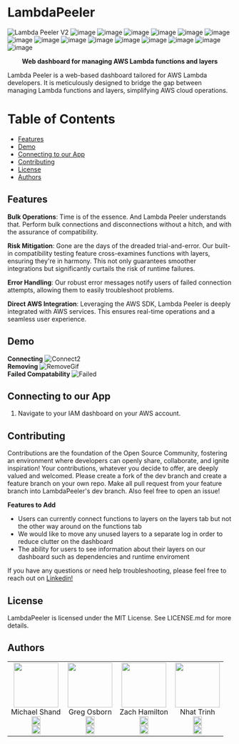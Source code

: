 # LambdaPeeler
![Lambda Peeler V2](https://github.com/oslabs-beta/LambdaPeeler/assets/135868272/d2dcfdf0-d4a3-4549-b2a0-57f69f7c3f81)
![image](https://github.com/oslabs-beta/LambdaPeeler/assets/135868272/4a40068b-3000-4bc2-b401-f9a89fd4c130)
![image](https://github.com/oslabs-beta/LambdaPeeler/assets/135868272/e8363ab1-9650-43ae-b569-1e22ac594acb)
![image](https://github.com/oslabs-beta/LambdaPeeler/assets/135868272/0ede3d9f-fa64-4d84-ad92-c85566e90fc4)
![image](https://github.com/oslabs-beta/LambdaPeeler/assets/135868272/d3bf398d-34b7-480d-b217-d1095b7fb401)
![image](https://github.com/oslabs-beta/LambdaPeeler/assets/135868272/21bd9abf-f5ef-4504-bbc3-4d41e4b3bdb4)
![image](https://github.com/oslabs-beta/LambdaPeeler/assets/135868272/a856aca2-b048-4100-8c68-5232cac0544d)
![image](https://github.com/oslabs-beta/LambdaPeeler/assets/135868272/9a2a204b-c276-4ada-94fa-a9ec35062b10)
![image](https://github.com/oslabs-beta/LambdaPeeler/assets/135868272/dfd23f70-cca2-4ae1-9df6-01a30c93daea)
![image](https://github.com/oslabs-beta/LambdaPeeler/assets/135868272/5e25d4e4-dbc5-4667-8721-c23ce76fe600)
![image](https://github.com/oslabs-beta/LambdaPeeler/assets/135868272/b270f1ae-79f4-4c6d-a2c7-1dbf7342008e)
![image](https://github.com/oslabs-beta/LambdaPeeler/assets/135868272/ccd77e55-0399-4d4a-b41f-41f369774f7a)
![image](https://github.com/oslabs-beta/LambdaPeeler/assets/135868272/8c57c3c0-ed7d-495c-8c8e-1f229c817a7b)
![image](https://github.com/oslabs-beta/LambdaPeeler/assets/135868272/4963c2d6-fa49-43a1-9d83-fdea0822eb9d)
![image](https://github.com/oslabs-beta/LambdaPeeler/assets/135868272/0a86a0f5-18bc-403c-9bf1-ba281edbe033)
![image](https://github.com/oslabs-beta/LambdaPeeler/assets/135868272/982f9d6e-cf86-4ce6-b1ff-bee89edb2fa6)

<p align="center"><strong>Web dashboard for managing AWS Lambda functions and layers</strong></p>
Lambda Peeler is a web-based dashboard tailored for AWS Lambda developers. It is meticulously designed to bridge the gap between managing Lambda functions and layers, simplifying AWS cloud operations.

# Table of Contents
- [Features](#features)
- [Demo](#demo)
- [Connecting to our App](#connecting-to-our-app)
- [Contributing](#contributing)
- [License](#license)
- [Authors](#authors)
## Features
**Bulk Operations**: Time is of the essence. And Lambda Peeler understands that. Perform bulk connections and disconnections without a hitch, and with the assurance of compatibility.  

**Risk Mitigation**: Gone are the days of the dreaded trial-and-error. Our built-in compatibility testing feature cross-examines functions with layers, ensuring they're in harmony. This not only guarantees smoother integrations but significantly curtails the risk of runtime failures.  

**Error Handling**: Our robust error messages notify users of failed connection attempts, allowing them to easily troubleshoot problems.

**Direct AWS Integration**: Leveraging the AWS SDK, Lambda Peeler is deeply integrated with AWS services. This ensures real-time operations and a seamless user experience.  

## Demo
**Connecting**
![Connect2](https://github.com/oslabs-beta/LambdaPeeler/assets/135868272/8159a173-0024-4f7b-b315-5e710203128f)        
**Removing**
![RemoveGif](https://github.com/oslabs-beta/LambdaPeeler/assets/135868272/532bfef1-75f4-4843-ab00-d3eb4f60edf0)        
**Failed Compatability**
![Failed](https://github.com/oslabs-beta/LambdaPeeler/assets/135868272/ab1706a9-82e4-4660-89ef-5e51093543ba)    

## Connecting to our App
1. Navigate to your IAM dashboard on your AWS account.

## Contributing
Contributions are the foundation of the Open Source Community, fostering an environment where developers can openly share, collaborate, and ignite inspiration! Your contributions, whatever you decide to offer, are deeply valued and welcomed. Please create a fork of the dev branch and create a feature branch on your own repo. Make all pull request from your feature branch into LambdaPeeler's dev branch. Also feel free to open an issue!

**Features to Add**
- Users can currently connect functions to layers on the layers tab but not the other way around on the functions tab
- We would like to move any unused layers to a separate log in order to reduce clutter on the dashboard
- The ability for users to see information about their layers on our dashboard such as dependencies and runtime enviroment

If you have any questions or need help troubleshooting, please feel free to reach out on <a href="https://www.linkedin.com/in/lambda-peeler/"> Linkedin! </a>

## License
LambdaPeeler is licensed under the MIT License. See LICENSE.md for more details.

## Authors
<div align="center">
<table>
    <tr>
        <td align="center">
            <img src="https://github.com/oslabs-beta/LambdaPeeler/assets/135868272/8375918d-26df-470e-977c-e579b9d19e1b" width="100">
            <br>
            Michael Shand
            <br>
            <a href="https://github.com/shandie231">
                <img src="https://github-production-user-asset-6210df.s3.amazonaws.com/135868272/270130809-4c88307f-f388-4c61-b301-695526fdec0d.png" width="20" alt="GitHub">
            </a>
            <br>
            <a href="https://www.linkedin.com/in/michael-shand-0a2924163/">
                <img src="https://github-production-user-asset-6210df.s3.amazonaws.com/135868272/270130207-a52096b1-552d-4c57-982c-3f22023ed68a.png" width="20" alt="LinkedIn">
            </a>
        </td>
        <td align="center">
            <img src="https://github.com/oslabs-beta/LambdaPeeler/assets/135868272/b266f84f-9d5f-436b-aaae-93aacf16aae3" width="100">
            <br>
            Greg Osborn
            <br>
            <a href="https://github.com/greg-osborn">
                <img src="https://github-production-user-asset-6210df.s3.amazonaws.com/135868272/270130809-4c88307f-f388-4c61-b301-695526fdec0d.png" width="20" alt="GitHub">
            </a>
            <br>
            <a href="https://www.linkedin.com/in/gregdosborn/">
                <img src="https://github-production-user-asset-6210df.s3.amazonaws.com/135868272/270130207-a52096b1-552d-4c57-982c-3f22023ed68a.png" width="20" alt="LinkedIn">
            </a>
        </td>
        <td align="center">
            <img src="https://github.com/oslabs-beta/LambdaPeeler/assets/135868272/053246c1-1360-4bb0-a548-5387298b5ef6" width="100">
            <br>
            Zach Hamilton
            <br>
            <a href="https://github.com/ZachMHamilton">
                <img src="https://github-production-user-asset-6210df.s3.amazonaws.com/135868272/270130809-4c88307f-f388-4c61-b301-695526fdec0d.png" width="20" alt="GitHub">
            </a>
            <br>
            <a href="https://www.linkedin.com/in/zach-m-hamilton/">
                <img src="https://github-production-user-asset-6210df.s3.amazonaws.com/135868272/270130207-a52096b1-552d-4c57-982c-3f22023ed68a.png" width="20" alt="LinkedIn">
            </a>
        </td>
        <td align="center">
            <img src="https://github.com/oslabs-beta/LambdaPeeler/assets/135868272/6c10ba8b-71a2-4fc1-9bde-b793d8780a24" width="100">
            <br>
            Nhat Trinh
            <br>
            <a href="https://github.com/Nhat-Trinh1">
                <img src="https://github-production-user-asset-6210df.s3.amazonaws.com/135868272/270130809-4c88307f-f388-4c61-b301-695526fdec0d.png" width="20" alt="GitHub">
            </a>
            <br>
            <a href="https://www.linkedin.com/in/nhattrinh/">
                <img src="https://github-production-user-asset-6210df.s3.amazonaws.com/135868272/270130207-a52096b1-552d-4c57-982c-3f22023ed68a.png" width="20" alt="LinkedIn">
            </a>
        </td>
    </tr>
</table>
</div>
